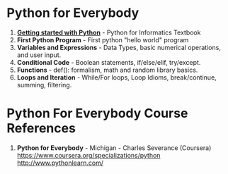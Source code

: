 #  Python for Everybody
1.  **[Getting started with Python](https://github.com/nkuhta/Python-For-Everybody/tree/master/1.%20Getting%20Started%20with%20Python)**  - Python for Informatics Textbook
2.  **First Python Program** - First python "hello world" program
3.  **Variables and Expressions** - Data Types, basic numerical operations, and user input. 
4.  **Conditional Code** - Boolean statements, if/else/elif, try/except.   
5.  **Functions** - def(): formalism, math and random library basics.  
6.	**Loops and Iteration** - While/For loops, Loop Idioms, break/continue, summing, filtering. 

#  Python For Everybody Course References
1.  **Python for Everybody** - Michigan - Charles Severance (Coursera)   
    https://www.coursera.org/specializations/python  
	http://www.pythonlearn.com/
